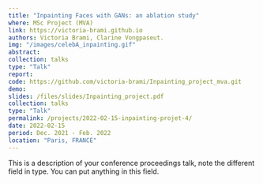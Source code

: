 ```yaml
---
title: "Inpainting Faces with GANs: an ablation study"
where: MSc Project (MVA)
link: https://victoria-brami.github.io
authors: Victoria Brami, Clarine Vongpaseut.
img: "/images/celebA_inpainting.gif"
abstract:
collection: talks
type: "Talk"
report:
code: https://github.com/victoria-brami/Inpainting_project_mva.git
demo:
slides: /files/slides/Inpainting_project.pdf
collection: talks
type: "Talk"
permalink: /projects/2022-02-15-inpainting-projet-4/
date: 2022-02-15
period: Dec. 2021 - Feb. 2022
location: "Paris, FRANCE"
---
```


This is a description of your conference proceedings talk, note the different field in type. You can put anything in this field.
